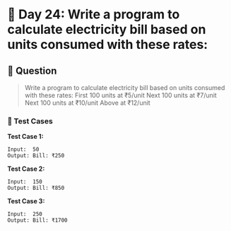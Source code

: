 # 📅 Day 24: Write a program to calculate electricity bill based on units consumed with these rates: 

## 📝 Question

> Write a program to calculate electricity bill based on units consumed with these rates: 
First 100 units at ₹5/unit 
Next 100 units at ₹7/unit 
Next 100 units at ₹10/unit 
Above at ₹12/unit

### 🧪 Test Cases

**Test Case 1:**
```
Input:  50
Output: Bill: ₹250
```
**Test Case 2:**
```
Input:  150
Output: Bill: ₹850
```
**Test Case 3:**
```
Input:  250
Output: Bill: ₹1700
```
